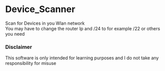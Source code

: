 # Device_Scanner
Scan for Devices in you Wlan network  
You may have to change the router Ip and /24 to for example /22 or others you need

### Disclaimer
This software is only intended for learning purposes and I do not take any responsibility for misuse
